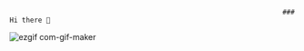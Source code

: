                                                                        ### Hi there 👋

<!--
**JustinRT1/JustinRT1** is a ✨ _special_ ✨ repository because its `README.md` (this file) appears on your GitHub profile.

Here are some ideas to get you started:

- 🔭 I’m currently working on ...
- 🌱 I’m currently learning ...
- 👯 I’m looking to collaborate on ...
- 🤔 I’m looking for help with ...
- 💬 Ask me about ...
- 📫 How to reach me: ...
- 😄 Pronouns: ...
- ⚡ Fun fact: ...
-->

![ezgif com-gif-maker](https://user-images.githubusercontent.com/90338097/182057068-22284b26-b692-4bf5-a1d9-812211630ed9.gif)
